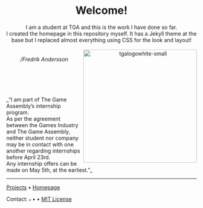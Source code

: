 <header>
  
# Welcome!
I am a student at TGA and this is the work I have done so far.<br/>
I created the homepage in this repository myself. It has a Jekyll theme at the base but I replaced almost everything using CSS for the look and layout!
<br/>
<br/>
<a href="https://thegameassembly.com"><img src=https://thegameassembly.com/wp-content/uploads/2023/01/tgalogowhite-small.svg alt=tgalogowhite-small width=300 align=right></a>
<br/>_/Fredrik Andersson_<br/>

</header>

<br/>
<br/>
_“I am part of The Game Assembly’s internship program. <br/>As per the agreement between the Games Industry and The Game Assembly, neither student nor company may be in contact with one another regarding internships before April 23rd. <br/>
Any internship offers can be made on May 5th, at the earliest.”_

<footer>

---

[Projects](https://captainmeehan.github.io/studious-funicular/projects.html)  &bull; [Homepage](https://captainmeehan.github.io/studious-funicular/)

Contact: <a href="https://www.linkedin.com/in/fredrik-anderson-8491a32b5/"><img src="data:image/png;base64,iVBORw0KGgoAAAANSUhEUgAAACAAAAAgCAYAAABzenr0AAABDUlEQVR4AWP4////gOLB44D6nTcsGIo33QHi/zTGd0B2YTiAPpYjHIHNAf/piQk6wGPW8f/rLz8HYRCbXg5AWI4GQGJ0cwDY12gAJDbcHUA4CkZAIqQUK7Ts/m/SfxBMs5RupswBaACr+P47b/5zlG/5DyzZ/r/+8hNF7vuvP//nn3r0X6JhJ+0ccPrR+/+H7735jw9cf/n5v0D1Nuo5gBxQve06zR0AjoL7b7/+//zjN4bc+ScfaOeA33///k9Yfg4mDw7u/Xdeo6uhnQP6D93FMNxlxjF0ZbRzgMXEQ9iyI90cALIMJoccDXRzAK6CZog6YNQBow6gIx54Bwx4x2RAu2bAysoEZu9o7xgAQrvkxt3WZi0AAAAASUVORK5CYII=" alt=tgalogowhite-small width=5 ></a> &bull;  &bull; [MIT License](https://gh.io/mit)

</footer>
